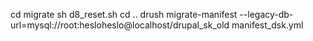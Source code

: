 cd migrate
sh d8_reset.sh
cd ..
drush migrate-manifest --legacy-db-url=mysql://root:hesloheslo@localhost/drupal_sk_old manifest_dsk.yml
